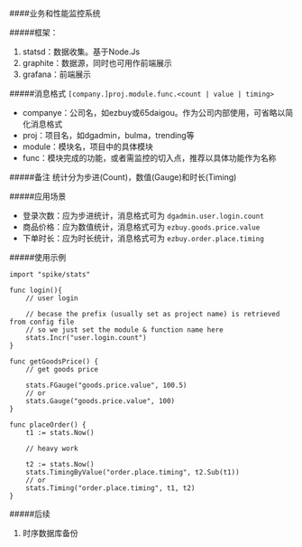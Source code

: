 ####业务和性能监控系统

#####框架：
1. statsd：数据收集。基于Node.Js
2. graphite：数据源，同时也可用作前端展示
3. grafana：前端展示

#####消息格式
`[company.]proj.module.func.<count | value | timing>`

* companye：公司名，如ezbuy或65daigou。作为公司内部使用，可省略以简化消息格式
* proj：项目名，如dgadmin，bulma，trending等
* module：模块名，项目中的具体模块
* func：模块完成的功能，或者需监控的切入点，推荐以具体功能作为名称

#####备注
统计分为步进(Count)，数值(Gauge)和时长(Timing)

#####应用场景
* 登录次数：应为步进统计，消息格式可为 `dgadmin.user.login.count`
* 商品价格：应为数值统计，消息格式可为 `ezbuy.goods.price.value`
* 下单时长：应为时长统计，消息格式可为 `ezbuy.order.place.timing`

#####使用示例

	import "spike/stats"

	func login(){
		// user login

		// becase the prefix (usually set as project name) is retrieved from config file
		// so we just set the module & function name here
		stats.Incr("user.login.count")
	}

	func getGoodsPrice() {
		// get goods price

		stats.FGauge("goods.price.value", 100.5)
		// or
		stats.Gauge("goods.price.value", 100)
	}

	func placeOrder() {
		t1 := stats.Now()

		// heavy work

		t2 := stats.Now()
		stats.TimingByValue("order.place.timing", t2.Sub(t1))
		// or
		stats.Timing("order.place.timing", t1, t2)
	}

#####后续
1. 时序数据库备份